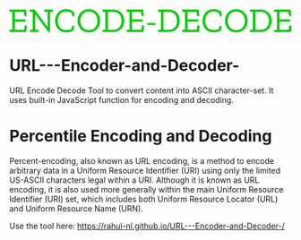 ![logo](images/ENCODE-DECODE.svg)
# URL---Encoder-and-Decoder-
URL Encode Decode Tool to convert content into ASCII character-set. It uses built-in JavaScript function for encoding and decoding.

# Percentile Encoding and Decoding 
Percent-encoding, also known as URL encoding, is a method to encode arbitrary data in a Uniform Resource Identifier (URI) using only the limited US-ASCII characters legal within a URI. Although it is known as URL encoding, it is also used more generally within the main Uniform Resource Identifier (URI) set, which includes both Uniform Resource Locator (URL) and Uniform Resource Name (URN). 

Use the tool here:
https://rahul-nl.github.io/URL---Encoder-and-Decoder-/
